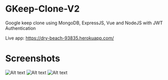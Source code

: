 # GKeep-Clone-V2
Google keep clone using MongoDB, ExpressJS, Vue and NodeJS with JWT Authentication

Live app: https://dry-beach-93835.herokuapp.com/

# Screenshots

![Alt text](/client/src/screenshots/1-def.png?raw=true)
![Alt text](/client/src/screenshots/2-light.png?raw=true)
![Alt text](/client/src/screenshots/3-dark.png?raw=true)
